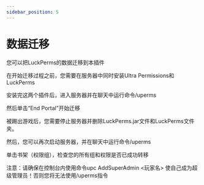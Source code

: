 ```yaml
---
sidebar_position: 5
---
```


# 数据迁移

您可以把LuckPerms的数据迁移到本插件

在开始迁移过程之前，您需要在服务器中同时安装Ultra Permissions和LuckPerms

安装完这两个插件后，进入服务器并在聊天中运行命令/uperms

然后单击“End Portal”开始迁移

被踢出游戏后，您需要停止服务器并删除LuckPerms.jar文件和LuckPerms文件夹。

然后，您可以再次启动服务器，并在聊天中运行命令/uperms

单击书架（权限组），检查您的所有组和权限是否已成功转移

注意：请确保在控制台内使用命令upc AddSuperAdmin <玩家名> 使自己成为超级管理员！否则您将无法使用/uperms指令